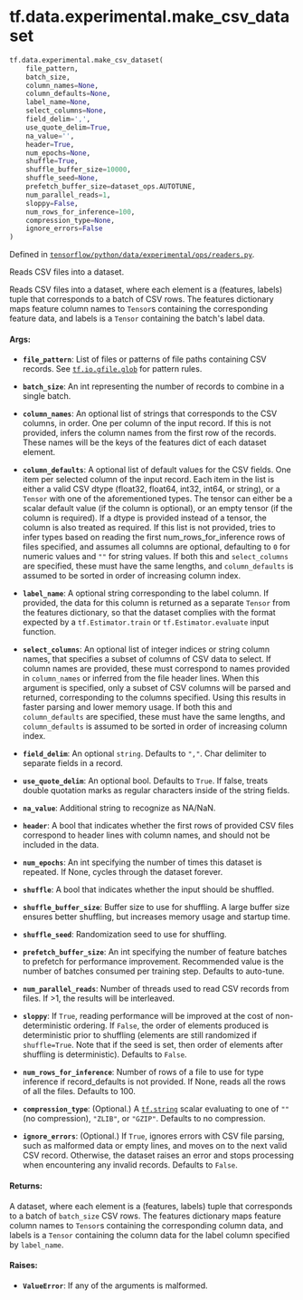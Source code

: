 <div itemscope itemtype="http://developers.google.com/ReferenceObject">
<meta itemprop="name" content="tf.data.experimental.make_csv_dataset" />
<meta itemprop="path" content="Stable" />
</div>

# tf.data.experimental.make_csv_dataset

``` python
tf.data.experimental.make_csv_dataset(
    file_pattern,
    batch_size,
    column_names=None,
    column_defaults=None,
    label_name=None,
    select_columns=None,
    field_delim=',',
    use_quote_delim=True,
    na_value='',
    header=True,
    num_epochs=None,
    shuffle=True,
    shuffle_buffer_size=10000,
    shuffle_seed=None,
    prefetch_buffer_size=dataset_ops.AUTOTUNE,
    num_parallel_reads=1,
    sloppy=False,
    num_rows_for_inference=100,
    compression_type=None,
    ignore_errors=False
)
```



Defined in [`tensorflow/python/data/experimental/ops/readers.py`](/code/stable/tensorflow/python/data/experimental/ops/readers.py).

Reads CSV files into a dataset.

Reads CSV files into a dataset, where each element is a (features, labels)
tuple that corresponds to a batch of CSV rows. The features dictionary
maps feature column names to `Tensor`s containing the corresponding
feature data, and labels is a `Tensor` containing the batch's label data.

#### Args:

* <b>`file_pattern`</b>: List of files or patterns of file paths containing CSV
    records. See <a href="../../../tf/io/gfile/glob.md"><code>tf.io.gfile.glob</code></a> for pattern rules.
* <b>`batch_size`</b>: An int representing the number of records to combine
    in a single batch.
* <b>`column_names`</b>: An optional list of strings that corresponds to the CSV
    columns, in order. One per column of the input record. If this is not
    provided, infers the column names from the first row of the records.
    These names will be the keys of the features dict of each dataset element.
* <b>`column_defaults`</b>: A optional list of default values for the CSV fields. One
    item per selected column of the input record. Each item in the list is
    either a valid CSV dtype (float32, float64, int32, int64, or string), or a
    `Tensor` with one of the aforementioned types. The tensor can either be
    a scalar default value (if the column is optional), or an empty tensor (if
    the column is required). If a dtype is provided instead of a tensor, the
    column is also treated as required. If this list is not provided, tries
    to infer types based on reading the first num_rows_for_inference rows of
    files specified, and assumes all columns are optional, defaulting to `0`
    for numeric values and `""` for string values. If both this and
    `select_columns` are specified, these must have the same lengths, and
    `column_defaults` is assumed to be sorted in order of increasing column
    index.
* <b>`label_name`</b>: A optional string corresponding to the label column. If
    provided, the data for this column is returned as a separate `Tensor` from
    the features dictionary, so that the dataset complies with the format
    expected by a `tf.Estimator.train` or `tf.Estimator.evaluate` input
    function.
* <b>`select_columns`</b>: An optional list of integer indices or string column
    names, that specifies a subset of columns of CSV data to select. If
    column names are provided, these must correspond to names provided in
    `column_names` or inferred from the file header lines. When this argument
    is specified, only a subset of CSV columns will be parsed and returned,
    corresponding to the columns specified. Using this results in faster
    parsing and lower memory usage. If both this and `column_defaults` are
    specified, these must have the same lengths, and `column_defaults` is
    assumed to be sorted in order of increasing column index.
* <b>`field_delim`</b>: An optional `string`. Defaults to `","`. Char delimiter to
    separate fields in a record.
* <b>`use_quote_delim`</b>: An optional bool. Defaults to `True`. If false, treats
    double quotation marks as regular characters inside of the string fields.
* <b>`na_value`</b>: Additional string to recognize as NA/NaN.
* <b>`header`</b>: A bool that indicates whether the first rows of provided CSV files
    correspond to header lines with column names, and should not be included
    in the data.
* <b>`num_epochs`</b>: An int specifying the number of times this dataset is repeated.
    If None, cycles through the dataset forever.
* <b>`shuffle`</b>: A bool that indicates whether the input should be shuffled.
* <b>`shuffle_buffer_size`</b>: Buffer size to use for shuffling. A large buffer size
    ensures better shuffling, but increases memory usage and startup time.
* <b>`shuffle_seed`</b>: Randomization seed to use for shuffling.
* <b>`prefetch_buffer_size`</b>: An int specifying the number of feature
    batches to prefetch for performance improvement. Recommended value is the
    number of batches consumed per training step. Defaults to auto-tune.

* <b>`num_parallel_reads`</b>: Number of threads used to read CSV records from files.
    If >1, the results will be interleaved.
* <b>`sloppy`</b>: If `True`, reading performance will be improved at
    the cost of non-deterministic ordering. If `False`, the order of elements
    produced is deterministic prior to shuffling (elements are still
    randomized if `shuffle=True`. Note that if the seed is set, then order
    of elements after shuffling is deterministic). Defaults to `False`.
* <b>`num_rows_for_inference`</b>: Number of rows of a file to use for type inference
    if record_defaults is not provided. If None, reads all the rows of all
    the files. Defaults to 100.
* <b>`compression_type`</b>: (Optional.) A <a href="../../../tf/dtypes.md#string"><code>tf.string</code></a> scalar evaluating to one of
    `""` (no compression), `"ZLIB"`, or `"GZIP"`. Defaults to no compression.
* <b>`ignore_errors`</b>: (Optional.) If `True`, ignores errors with CSV file parsing,
    such as malformed data or empty lines, and moves on to the next valid
    CSV record. Otherwise, the dataset raises an error and stops processing
    when encountering any invalid records. Defaults to `False`.


#### Returns:

A dataset, where each element is a (features, labels) tuple that corresponds
to a batch of `batch_size` CSV rows. The features dictionary maps feature
column names to `Tensor`s containing the corresponding column data, and
labels is a `Tensor` containing the column data for the label column
specified by `label_name`.


#### Raises:

* <b>`ValueError`</b>: If any of the arguments is malformed.
